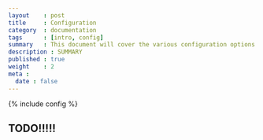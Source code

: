 ```yaml
---
layout    : post
title     : Configuration
category  : documentation
tags      : [intro, config]
summary   : This document will cover the various configuration options available in Archetype.
description : SUMMARY
published : true
weight    : 2
meta :
  date : false
---
```

{% include config %}

## TODO!!!!!